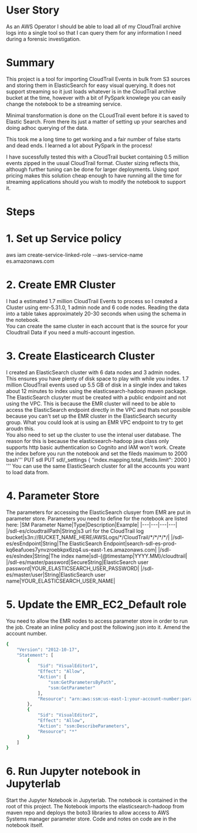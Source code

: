 # User Story
As an AWS Operator I should be able to load all of my CloudTrail archive logs into a single tool so that I can query them for any information I need during a forensic investigation.

# Summary

This project is a tool for importing CloudTrail Events in bulk from S3 sources and storing them in ElasticSearch for easy visual querying.  It does not support streaming so it just loads whatever is in the CloudTrail archive bucket at the time, however with a bit of PySpark knowlege you can easily change the notebook to be a streaming service.

Minimal transformation is done on the CLoudTrail event before it is saved to Elastic Search.  From there its just a matter of setting up your searches and doing adhoc querying of the data.

This took me a long time to get working and a fair number of false starts and dead ends.  I learned a lot about PySpark in the process!

I have sucessfully tested this with a CloudTrail bucket containing 0.5 million events zipped in the usual CloudTrail format.  Cluster sizing reflects this, although further tuning can be done for larger deployments.  Using spot pricing makes this solution cheap enough to have running all the time for streaming applications should you wish to modify the notebook to support it.

# Steps

# 1. Set up Service policy
aws iam create-service-linked-role --aws-service-name es.amazonaws.com
# 2. Create EMR Cluster
I had a estimated 1.7 million CloudTrail Events to process so I created a Cluster using emr-5.31.0, 1 admin node and 6 code nodes.  Reading the data into a table takes approximately 20-30 seconds when using the schema in the notebook.  
You can create the same cluster in each account that is the source for your Cloudtrail Data if you need a multi-account ingestion.
# 3. Create Elasticearch Cluster
I created an ElasticSearch cluster with 6 data nodes and 3 admin nodes.  This ensures you have plenty of disk space to play with while you index.  1.7 million CloudTrail events used up 5.5 GB of disk in a single index and takes about 12 minutes to index using the elasticsearch-hadoop maven package. 
The ElasticSearch clusyter must be created with a public endpoint and not using the VPC.  This is because the EMR cluster will need to be able to access the ElasticSearch endpoint directly in the VPC and thats not possible because you can't set up the EMR cluster in the ElasticSearch security group.  What you could look at is using an EMR VPC endpoint to try to get aroudn this.  
You also need to set up the cluster to use the intenal user database.  The reason for this is because the elasticsearch-hadoop java class only supports http basic authentication so Cognito and IAM won't work.
Create the index before you run the notebook and set the fileds maximum to 2000
bash'''
PUT sdl
PUT sdl/_settings
{
  "index.mapping.total_fields.limit": 2000
}
'''
You can use the same ElasticSearch cluster for all the accounts you want to load data from.
# 4. Parameter Store
The parameters for accessing the ElasticSearch clusyer from EMR are put in parameter store.  Parameters you need to define for the notebook are listed here:
|SM Parameter Name|Type|Description|Example|
|---|---|---|---|
|/sdl-es/cloudtrailPath|String|s3 url for the CloudTrail log bucket|s3n://BUCKET_NAME_HERE/AWSLogs/\*/CloudTrail/\*/\*/\*/\*/|
|/sdl-es/esEndpoint|String|The ElasticSearch Endpoint|search-sdl-es-prod-kq6eafuoes7ynvzroebkpx6zq4.us-east-1.es.amazonaws.com|
|/sdl-es/esIndex|String|The index name|sdl-{@timestamp|YYYY.MM}/cloudtrail|
|/sdl-es/master/password|SecureString|ElasticSearch user password|YOUR_ELASTICSEARCH_USER_PASSWORD|
|/sdl-es/master/user|String|ElasticSearch user name|YOUR_ELASTICSEARCH_USER_NAME|
# 5. Update the EMR_EC2_Default role
You need to allow the EMR nodes to access parameter store in order to run the job.  Create an inline policy and post the following json into it.  Amend the account number.
```bash
{
    "Version": "2012-10-17",
    "Statement": [
        {
            "Sid": "VisualEditor1",
            "Effect": "Allow",
            "Action": [
                "ssm:GetParametersByPath",
                "ssm:GetParameter"
            ],
            "Resource": "arn:aws:ssm:us-east-1:your-account-number:parameter/sdl-es*"
        },
        {
            "Sid": "VisualEditor2",
            "Effect": "Allow",
            "Action": "ssm:DescribeParameters",
            "Resource": "*"
        }
    ]
}
```
# 6. Run Jupyter notebook in Jupyterlab
Start the Jupyter Notebook in Jupyterlab.  The notebook is contained in the root of this project.  The Notebook imports the elasticsearch-hadoop from maven repo and deploys the boto3 libraries to allow access to AWS Systems manager parameter store.  Code and notes on code are in the notebook itself.